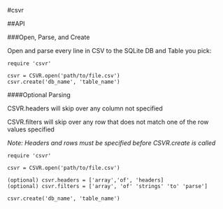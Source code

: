 #csvr

##API 

###Open, Parse, and Create

Open and parse every line in CSV to the SQLite DB and Table you pick:

```
require 'csvr'

csvr = CSVR.open('path/to/file.csv')
csvr.create('db_name', 'table_name')

```


####Optional Parsing

CSVR.headers will skip over any column not specified 

CSVR.filters will skip over any row that does not match one of the row values specified 

*Note: Headers and rows must be specified before CSVR.create is called*

```
require 'csvr'

csvr = CSVR.open('path/to/file.csv')

(optional) csvr.headers = ['array','of', 'headers]
(optional) csvr.filters = ['array', 'of' 'strings' 'to' 'parse']

csvr.create('db_name', 'table_name')

```

